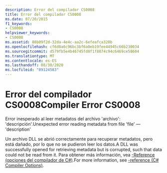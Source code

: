 ```yaml
---
description: Error del compilador CS0008
title: Error del compilador CS0008
ms.date: 07/20/2015
f1_keywords:
- CS0008
helpviewer_keywords:
- CS0008
ms.assetid: 88b09f2d-32da-4e4c-aa2c-6efeafca320b
ms.openlocfilehash: cf6d8a6c96bc3bf6a0eb19fee44945c66b230034
ms.sourcegitcommit: d579fb5e4b46745fd0f1f8874c94c6469ce58604
ms.translationtype: MT
ms.contentlocale: es-ES
ms.lasthandoff: 08/30/2020
ms.locfileid: "89124583"
---
```

# <a name="compiler-error-cs0008"></a><span data-ttu-id="23549-103">Error del compilador CS0008</span><span class="sxs-lookup"><span data-stu-id="23549-103">Compiler Error CS0008</span></span>
<span data-ttu-id="23549-104">Error inesperado al leer metadatos del archivo 'archivo': 'descripción'.</span><span class="sxs-lookup"><span data-stu-id="23549-104">Unexpected error reading metadata from file 'file' — 'description'</span></span>  
  
 <span data-ttu-id="23549-105">Un archivo DLL se abrió correctamente para recuperar metadatos, pero está dañado, por lo que no se pudieron leer los datos.</span><span class="sxs-lookup"><span data-stu-id="23549-105">A DLL was successfully opened for retrieving metadata but is corrupted, such that data could not be read from it.</span></span> <span data-ttu-id="23549-106">Para obtener más información, vea [-Reference (opciones del compilador de C#)](../language-reference/compiler-options/reference-compiler-option.md).</span><span class="sxs-lookup"><span data-stu-id="23549-106">For more information, see [-reference (C# Compiler Options)](../language-reference/compiler-options/reference-compiler-option.md).</span></span>
